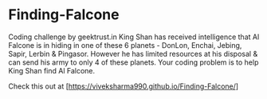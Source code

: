 # Finding-Falcone
Coding challenge by geektrust.in
King Shan has received intelligence that Al Falcone is in hiding in one of these 6 planets - DonLon, Enchai, Jebing,
Sapir, Lerbin & Pingasor. However he has limited resources at his disposal & can send his army to only 4 of these
planets.
Your coding problem is to help King Shan find Al Falcone.

Check this out at [https://viveksharma990.github.io/Finding-Falcone/]
